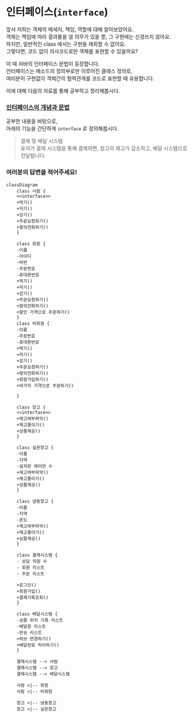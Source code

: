 # 인터페이스(`interface`)
앞서 저희는 객체의 메세지, 책임, 역할에 대해 알아보았어요.  
객체는 책임에 따라 결과물을 낼 의무가 있을 뿐, 그 구현에는 신경쓰지 않아요.  
하지만, 일반적인 class 에서는 구현을 제외할 수 없어요.  
그렇다면, 코드 없이 의사코드로만 객체를 표현할 수 있을까요? 
  
이 때 자바의 인터페이스 문법이 등장합니다.  
인터페이스는 메소드의 정의부로만 이루어진 클래스 정의로,  
여러분이 구현없이 객체간의 협력관계를 코드로 표현할 때 유용합니다.

이에 대해 다음의 자료를 통해 공부하고 정리해봅시다.

### [인터페이스의 개념과 문법](https://inpa.tistory.com/entry/JAVA-%E2%98%95-%EC%9D%B8%ED%84%B0%ED%8E%98%EC%9D%B4%EC%8A%A4Interface%EC%9D%98-%EC%A0%95%EC%84%9D-%ED%83%84%ED%83%84%ED%95%98%EA%B2%8C-%EA%B0%9C%EB%85%90-%EC%A0%95%EB%A6%AC#%EC%9D%B8%ED%84%B0%ED%8E%98%EC%9D%B4%EC%8A%A4_%EB%8F%85%EB%A6%BD_%ED%8C%8C%EC%9D%BC)

공부한 내용을 바탕으로,  
아래의 기능을 간단하게 `interface` 로 정의해봅시다.

> 결제 및 배달 시스템  
> 유저가 결제 시스템을 통해 결제하면, 창고의 재고가 감소하고, 배달 시스템으로 전달됩니다.   


### 여러분의 답변을 적어주세요!
```mermaid
classDiagram
    class 사람 {
    <<interface>>
    +먹기()
    +자기()
    +걷기()
    +주문요청하기()
    +항의전화하기()
    }
    
    class 회원 {
    -이름
    -아이디
    -비번
    -주문번호
    -휴대폰번호
    +먹기()
    +자기()
    +걷기()
    +주문요청하기()
    +항의전화하기()
    +할인 가격으로 주문하기()
    }
    class 비회원 {
    -이름
    -주문번호
    -휴대폰번호
    +먹기()
    +자기()
    +걷기()
    +주문요청하기()
    +항의전화하기()
    +회원가입하기()
    +바가지 가격으로 주문하기()
    
    }
    
    class 창고 {
    <<interface>>
    +재고여부파악()
    +재고줄이기()
    +상품제공()
    }
    
    class 실온창고 {
    -이름
    -지역
    -설치된 에어컨 수
    +재고여부파악()
    +재고줄이기()
    +상품제공()
    }
    
    class 냉동창고 {
    -이름
    -지역
    -온도
    +재고여부파악()
    +재고줄이기()
    +상품제공()
    }
    
    class 결제시스템 {
    - 상담 직원 수
    - 회원 리스트
    - 주문 리스트
    
    +로그인()
    +회원가입()
    +결제기록조회()
    }
    
    class 배달시스템 {
    -상품 위치 기록 리스트
    -배달원 리스트
    -반송 리스트
    +허브 변경하기()
    +배달완료 처리하기()
    }
    
    결제시스템 --> 사람
    결제시스템 --> 창고
    결제시스템 --> 배달시스템
    
    사람 <|-- 회원
    사람 <|-- 비회원
    
    창고 <|-- 냉동창고
    창고 <|-- 실온창고

```